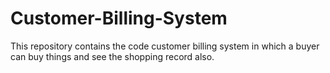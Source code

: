 # Customer-Billing-System
This repository contains the code customer billing system in which a buyer can buy things and see the shopping record also.
